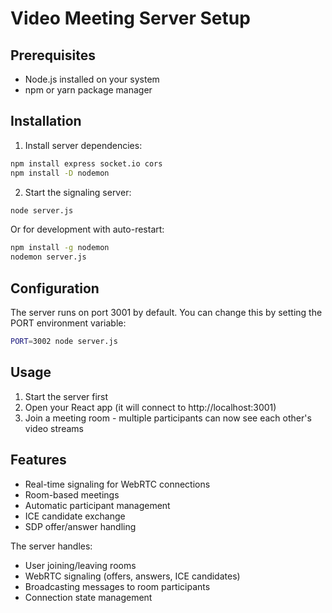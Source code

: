 # Video Meeting Server Setup

## Prerequisites
- Node.js installed on your system
- npm or yarn package manager

## Installation

1. Install server dependencies:
```bash
npm install express socket.io cors
npm install -D nodemon
```

2. Start the signaling server:
```bash
node server.js
```

Or for development with auto-restart:
```bash
npm install -g nodemon
nodemon server.js
```

## Configuration

The server runs on port 3001 by default. You can change this by setting the PORT environment variable:

```bash
PORT=3002 node server.js
```

## Usage

1. Start the server first
2. Open your React app (it will connect to http://localhost:3001)
3. Join a meeting room - multiple participants can now see each other's video streams

## Features

- Real-time signaling for WebRTC connections
- Room-based meetings
- Automatic participant management
- ICE candidate exchange
- SDP offer/answer handling

The server handles:
- User joining/leaving rooms
- WebRTC signaling (offers, answers, ICE candidates)
- Broadcasting messages to room participants
- Connection state management